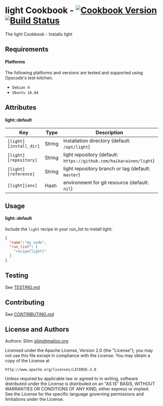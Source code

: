 light Cookbook - [![Cookbook Version](https://img.shields.io/cookbook/v/light.svg)](https://community.opscode.com/cookbooks/light) [![Build Status](https://travis-ci.org/sliim-cookbooks/light.svg?branch=master)](https://travis-ci.org/sliim-cookbooks/light)
================
The light Cookbook - Installs light

Requirements
------------
#### Platforms
The following platforms and versions are tested and supported using Opscode's test-kitchen.
- `Debian 9`
- `Ubuntu 16.04`

Attributes
----------
#### light::default
| Key                    | Type   | Description                                                        |
| ---------------------- | ------ | ------------------------------------------------------------------ |
| `[light][install_dir]` | String | Installation directory (default: `/opt/light`)                     |
| `[light][repository]`  | String | light repository (default: `https://github.com/haikarainen/light`) |
| `[light][reference]`   | String | light repository branch or tag (default: `master`)                 |
| `[light][env]`         | Hash   | environment for git resource (default: `nil`)                      |

Usage
-----
#### light::default
Include the `light` recipe in your run_list to install light:

```json
{
  "name":"my_node",
  "run_list": [
    "recipe[light]"
  ]
}
```

Testing
-------
See [TESTING.md](TESTING.md)

Contributing
------------
See [CONTRIBUTING.md](CONTRIBUTING.md)

## License and Authors

Authors: Sliim <sliim@mailoo.org>

Licensed under the Apache License, Version 2.0 (the "License"); you may not use this file except in compliance with the License. You may obtain a copy of the License at

    http://www.apache.org/licenses/LICENSE-2.0

Unless required by applicable law or agreed to in writing, software distributed under the License is distributed on an "AS IS" BASIS, WITHOUT WARRANTIES OR CONDITIONS OF ANY KIND, either express or implied. See the License for the specific language governing permissions and limitations under the License.

